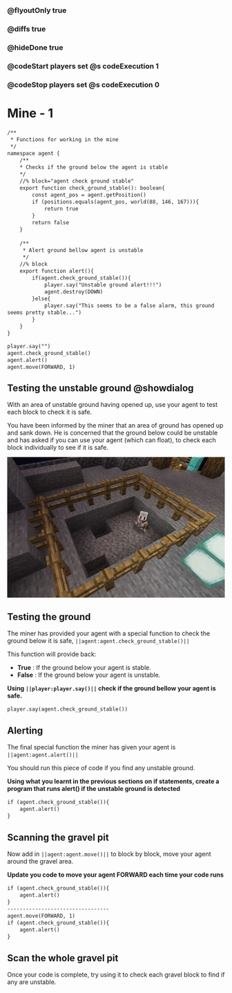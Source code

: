 ### @flyoutOnly true
### @diffs true
### @hideDone true
### @codeStart players set @s codeExecution 1
### @codeStop players set @s codeExecution 0

# Mine - 1 

```customts
/**
 * Functions for working in the mine
 */
namespace agent {
    /**
    * Checks if the ground below the agent is stable
    */
    //% block="agent check ground stable"
    export function check_ground_stable(): boolean{
        const agent_pos = agent.getPosition()
        if (positions.equals(agent_pos, world(88, 146, 167))){
            return true
        }
        return false
    }

    /**
     * Alert ground bellow agent is unstable
     */
    //% block
    export function alert(){
        if(agent.check_ground_stable()){
            player.say("Unstable ground alert!!!")
            agent.destroy(DOWN)
        }else{
            player.say("This seems to be a false alarm, this ground seems pretty stable...")
        }
    }
}
```

```ghost
player.say("")
agent.check_ground_stable()
agent.alert()
agent.move(FORWARD, 1)
```

## Testing the unstable ground @showdialog

With an area of unstable ground having opened up, use your agent to test each block to check it is safe.

You have been informed by the miner that an area of ground has opened up and sank down. He is concerned that the ground below could be unstable and has asked if you can use your agent (which can float), to check each block individually to see if it is safe.

![Unstable ground](cover1.jpg)

## Testing the ground

The miner has provided your agent with a special function to check the ground below it is safe, ``||agent:agent.check_ground_stable()||``

This function will provide back:

- **True**  : If the ground below your agent is stable.
- **False** : If the ground below your agent is unstable.

**Using ``||player:player.say()||`` check if the ground bellow your agent is safe.**
```spy
player.say(agent.check_ground_stable())
```

## Alerting

The final special function the miner has given your agent is ``||agent:agent.alert()||``

You should run this piece of code if you find any unstable ground.

**Using what you learnt in the previous sections on if statements, create a program that runs alert() if the unstable ground is detected**

```spy
if (agent.check_ground_stable()){
    agent.alert()
}
```

## Scanning the gravel pit
Now add in ``||agent:agent.move()||`` to block by block, move your agent around the gravel area.

**Update you code to move your agent **FORWARD** each time your code runs**
```diffspy
if (agent.check_ground_stable()){
    agent.alert()
}
---------------------------------
agent.move(FORWARD, 1)
if (agent.check_ground_stable()){
    agent.alert()
}
```

## Scan the whole gravel pit
Once your code is complete, try using it to check each gravel block to find if any are unstable.